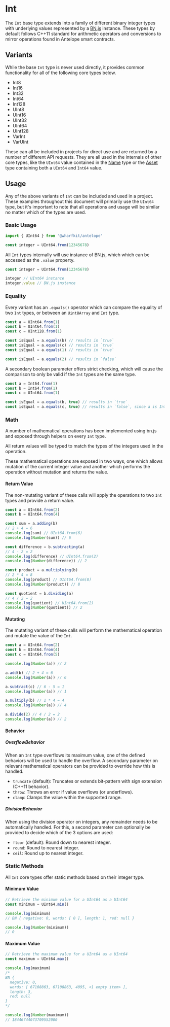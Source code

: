 # Int

The `Int` base type extends into a family of different binary integer types with underlying values represented by a [BN.js](https://github.com/indutny/bn.js) instance. These types by default follows C++11 standard for arithmetic operators and conversions to mirror operations found in Antelope smart contracts.

## Variants

While the base `Int` type is never used directly, it provides common functionality for all of the following core types below.

- Int8
- Int16
- Int32
- Int64
- Int128
- UInt8
- UInt16
- UInt32
- UInt64
- UInt128
- VarInt
- VarUInt

These can all be included in projects for direct use and are returned by a number of different API requests. They are all used in the internals of other core types, like the `UInt64` value contained in the [Name](#) type or the [Asset](#) type containing both a `UInt64` and `Int64` value.

## Usage

Any of the above variants of `Int` can be included and used in a project. These examples throughout this document will primarily use the `UInt64` type, but it's important to note that all operations and usage will be similar no matter which of the types are used.

### Basic Usage

```ts
import { UInt64 } from '@wharfkit/antelope'

const integer = UInt64.from(12345678)
```

All `Int` types internally will use instance of BN.js, which which can be accessed as the `.value` property.

```ts
const integer = UInt64.from(12345678)

integer // UInt64 instance
integer.value // BN.js instance
```

### Equality

Every variant has an `.equals()` operator which can compare the equality of two `Int` types, or between an `Uint8Array` and `Int` type.

```ts
const a = UInt64.from(1)
const b = UInt64.from(1)
const c = UInt128.from(1)

const isEqual = a.equals(b) // results in `true`
const isEqual = a.equals(c) // results in `true`
const isEqual = a.equals(1) // results in `true`

const isEqual = a.equals(2) // results in `false`
```

A secondary boolean parameter offers strict checking, which will cause the comparison to only be valid if the `Int` types are the same type.

```ts
const a = Int64.from(1)
const b = Int64.from(1)
const c = UInt64.from(1)

const isEqual = a.equals(b, true) // results in `true`
const isEqual = a.equals(c, true) // results in `false`, since a is Int64 and c is UInt64
```

### Math

A number of mathematical operations has been implemented using bn.js and exposed through helpers on every `Int` type.

All return values will be typed to match the types of the integers used in the operation.

These mathematical operations are exposed in two ways, one which allows mutation of the current integer value and another which performs the operation without mutation and returns the value.

#### Return Value

The non-mutating variant of these calls will apply the operations to two `Int` types and provide a return value.

```ts
const a = UInt64.from(2)
const b = UInt64.from(4)

const sum = a.adding(b)
// 2 + 4 = 6
console.log(sum) // UInt64.from(6)
console.log(Number(sum)) // 6

const difference = b.subtracting(a)
// 4 - 2 = 2
console.log(difference) // UInt64.from(2)
console.log(Number(difference)) // 2

const product = a.multiplying(b)
// 2 * 4 = 8
console.log(product) // UInt64.from(8)
console.log(Number(product)) // 8

const quotient = b.dividing(a)
// 4 / 2 = 2
console.log(quotient) // UInt64.from(2)
console.log(Number(quotient)) // 2
```

#### Mutating

The mutating variant of these calls will perform the mathematical operation and mutate the value of the `Int`.

```ts
const a = UInt64.from(2)
const b = UInt64.from(4)
const c = UInt64.from(5)

console.log(Number(a)) // 2

a.add(b) // 2 + 4 = 6
console.log(Number(a)) // 6

a.subtract(c) // 6 - 5 = 1
console.log(Number(a)) // 1

a.multiply(b) // 1 * 4 = 4
console.log(Number(a)) // 4

a.divide(2) // 4 / 2 = 2
console.log(Number(a)) // 2
```

#### Behavior

##### OverflowBehavior

When an `Int` type overflows its maximum value, one of the defined behaviors will be used to handle the overflow. A secondary parameter on relevant mathematical operators can be provided to override how this is handled.

- `truncate` (default): Truncates or extends bit-pattern with sign extension (C++11 behavior).
- `throw`: Throws an error if value overflows (or underflows).
- `clamp`: Clamps the value within the supported range.
 
##### DivisionBehavior

When using the division operator on integers, any remainder needs to be automatically handled. For this, a second parameter can optionally be provided to decide which of the 3 options are used: 

 - `floor` (default): Round down to nearest integer.
 - `round`: Round to nearest integer.
 - `ceil`: Round up to nearest integer.

### Static Methods

All `Int` core types offer static methods based on their integer type. 

#### Minimum Value

```ts
// Retrieve the minimum value for a UInt64 as a UInt64
const minimum = UInt64.min() 

console.log(minimum)
// BN { negative: 0, words: [ 0 ], length: 1, red: null }

console.log(Number(minimum))
// 0 
```

#### Maximum Value

```ts
// Retrieve the maximum value for a UInt64 as a UInt64
const maximum = UInt64.max()

console.log(maximum)
/*
BN {
  negative: 0,
  words: [ 67108863, 67108863, 4095, <1 empty item> ],
  length: 3,
  red: null
}
*/

console.log(Number(maximum)) 
// 18446744073709552000
```

